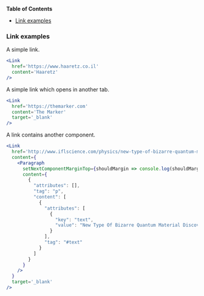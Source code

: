 <!-- START doctoc generated TOC please keep comment here to allow auto update -->
<!-- DON'T EDIT THIS SECTION, INSTEAD RE-RUN doctoc TO UPDATE -->
**Table of Contents**

- [Link examples](#link-examples)

<!-- END doctoc generated TOC please keep comment here to allow auto update -->

### Link examples

A simple link.
```jsx
<Link
  href='https://www.haaretz.co.il'
  content='Haaretz'
/>
```

A simple link which opens in another tab.
```jsx
<Link
  href='https://themarker.com'
  content='The Marker'
  target='_blank'
/>
```

A link contains another component.
```jsx
<Link
  href='http://www.iflscience.com/physics/new-type-of-bizarre-quantum-material-discovered/'
  content={
    <Paragraph
      setNextComponentMarginTop={shouldMargin => console.log(shouldMargin)} 
      content={
        {
          "attributes": [],
          "tag": "p",
          "content": [
            {
              "attributes": [
                {
                  "key": "text",
                  "value": "New Type Of Bizarre Quantum Material Discovered."
                }
              ],
              "tag": "#text"
            }
          ]
        }
      }
    />
  }
  target='_blank'
/>
```
